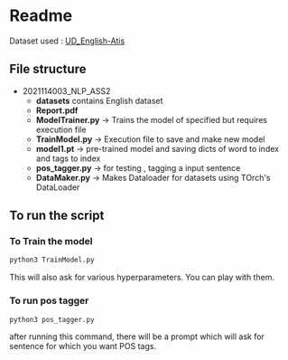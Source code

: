 # Readme

Dataset used : [UD_English-Atis](https://lindat.mff.cuni.cz/repository/xmlui/handle/11234/1-4923) 

## File structure
* 2021114003_NLP_ASS2
  * **datasets** contains English dataset  
  * **Report.pdf**  
  * **ModelTrainer.py** -> Trains the model of specified but requires execution file 
  * **TrainModel.py** -> Execution file to save and make new model
  * **model1.pt** -> pre-trained model and saving dicts of word to index and tags to index 
  * **pos_tagger.py** -> for testing , tagging a input sentence
  * **DataMaker.py** -> Makes Dataloader for datasets using TOrch's DataLoader


## To run the script 
### To Train the model  
```bash
python3 TrainModel.py
```
This will also ask for various hyperparameters. You can play with them.
### To run pos tagger 
```bash
python3 pos_tagger.py
```
after running this command, there will be a prompt which will ask for sentence for which you want POS tags. 
